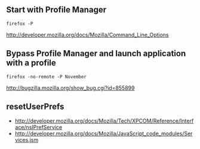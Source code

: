 
Start with Profile Manager
--------------------------

~~~
firefox -P
~~~

http://developer.mozilla.org/docs/Mozilla/Command_Line_Options

Bypass Profile Manager and launch application with a profile
------------------------------------------------------------

~~~
firefox -no-remote -P November
~~~

http://bugzilla.mozilla.org/show_bug.cgi?id=855899

resetUserPrefs
--------------
- http://developer.mozilla.org/docs/Mozilla/Tech/XPCOM/Reference/Interface/nsIPrefService
- http://developer.mozilla.org/docs/Mozilla/JavaScript_code_modules/Services.jsm
